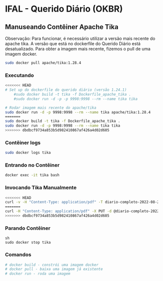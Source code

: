 # IFAL - Querido Diário (OKBR)

## Manuseando Contêiner Apache Tika

Observação: Para funcionar, é necessário utilizar a versão mais recente do apache tika. A versão que está no dockerfile do Querido Diário está desatualizado. Para obter a imagem mais recente, fizemos o pull de uma imagem docker.
```sh
sudo docker pull apache/tika:1.28.4
```
### Executando 

```sh
<<<<<<< HEAD
# Set up do dockerfile do querido diário (versão 1.24.1)
    #sudo docker build -t tika -f Dockerfile_apache_tika .
    #sudo docker run -d -p -p 9998:9998 --rm --name tika tika

# Rodar imagem mais recente do apache/tika
sudo docker run -d -p 9998:9998 --rm --name tika apache/tika:1.28.4
=======
sudo docker build -t tika -f Dockerfile_apache_tika .
sudo docker run -d -p 9998:9998 --rm --name tika tika
>>>>>>> dbdbcf9734a853b5d982410867af426a4d02d605
```

### Contêiner logs

```sh
sudo docker logs tika
```

### Entrando no Contêiner
```sh
docker exec -it tika bash
```

### Invocando Tika Manualmente

```sh
<<<<<<< HEAD
curl -v -H "Content-Type: application/pdf" -T diario-completo-2022-08-29.pdf http://localhost:9998/tika
=======
curl -H "Content-Type: application/pdf" -X PUT -d @diario-completo-2022-08-29.pdf http://localhost:9998/tika
>>>>>>> dbdbcf9734a853b5d982410867af426a4d02d605
```
### Parando Contêiner

```
sh
sudo docker stop tika
```

### Comandos
```sh
# docker build - constrói uma imagem docker
# docker pull - baixa uma imagem já existente
# docker run - roda uma imagem
```
